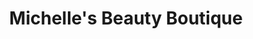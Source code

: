 ---
title: "Michelle's Beauty Boutique"
url: /albany/michelles-beauty-boutique/
shop: hairdresser
---